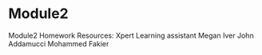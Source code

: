 # Module2
Module2 Homework
Resources: 
Xpert Learning assistant 
Megan Iver
John Addamucci
Mohammed Fakier
